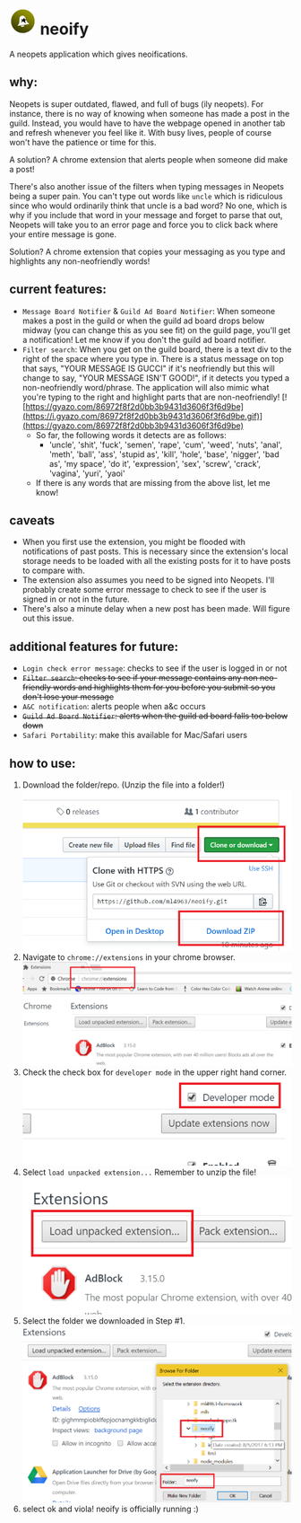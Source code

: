 # ![logo](img/neoify-48.png) neoify 
A neopets application which gives neoifications.

## why:
Neopets is super outdated, flawed, and full of bugs (ily neopets). For instance, there is no way of knowing when someone has made a post in the guild. Instead, you would have to have the webpage opened in another tab and refresh whenever you feel like it. With busy lives, people of course won't have the patience or time for this.

A solution? A chrome extension that alerts people when someone did make a post!

There's also another issue of the filters when typing messages in Neopets being a super pain. You can't type out words like ```uncle``` which is ridiculous since who would ordinarily think that uncle is a bad word? No one, which is why if you include that word in your message and forget to parse that out, Neopets will take you to an error page and force you to click back where your entire message is gone.

Solution? A chrome extension that copies your messaging as you type and highlights any non-neofriendly words!

## current features:
* ```Message Board Notifier``` & ```Guild Ad Board Notifier```: When someone makes a post in the guild or when the guild ad board drops below midway (you can change this as you see fit) on the guild page, you'll get a notification! Let me know if you don't the guild ad board notifier.
* ```Filter search```: When you get on the guild board, there is a text div to the right of the space where you type in. There is a status message on top that says, "YOUR MESSAGE IS GUCCI" if it's neofriendly but this will change to say, "YOUR MESSAGE ISN'T GOOD!", if it detects you typed a non-neofriendly word/phrase. The application will also mimic what you're typing to the right and highlight parts that are non-neofriendly!
	[![https://gyazo.com/86972f8f2d0bb3b9431d3606f3f6d9be](https://i.gyazo.com/86972f8f2d0bb3b9431d3606f3f6d9be.gif)](https://gyazo.com/86972f8f2d0bb3b9431d3606f3f6d9be)
	- So far, the following words it detects are as follows:
		* 'uncle', 'shit', 'fuck', 'semen', 'rape', 'cum', 'weed', 'nuts', 'anal', 'meth', 'ball', 'ass', 'stupid as', 'kill', 'hole', 'base', 'nigger', 'bad as', 'my space', 'do it', 'expression', 'sex', 'screw', 'crack', 'vagina', 'yuri', 'yaoi'
	- If there is any words that are missing from the above list, let me know!
	

## caveats
* When you first use the extension, you might be flooded with notifications of past posts. This is necessary since the extension's local storage needs to be loaded with all the existing posts for it to have posts to compare with.
* The extension also assumes you need to be signed into Neopets. I'll probably create some error message to check to see if the user is signed in or not in the future. 
* There's also a minute delay when a new post has been made. Will figure out this issue. 

## additional features for future:
* ```Login check error message```: checks to see if the user is logged in or not
* ~~```Filter search```: checks to see if your message contains any non neo-friendly words and highlights them for you before you submit so you don't lose your message~~
* ```A&C notification```: alerts people when a&c occurs
* ~~```Guild Ad Board Notifier```: alerts when the guild ad board falls too below down~~
* ```Safari Portability```: make this available for Mac/Safari users


## how to use:
1. Download the folder/repo. (Unzip the file into a folder!)
![alt tag](img/screenshots/step_1.png)
2. Navigate to ```chrome://extensions``` in your chrome browser.
![alt tag](img/screenshots/step_2.png)
3. Check the check box for ```developer mode``` in the upper right hand corner.
![alt tag](img/screenshots/step_3.png)
4. Select ```load unpacked extension...``` Remember to unzip the file!
![alt tag](img/screenshots/step_4.png)
5. Select the folder we downloaded in Step #1.
![alt tag](img/screenshots/step_5.png)
6. select ok and viola! neoify is officially running :)
